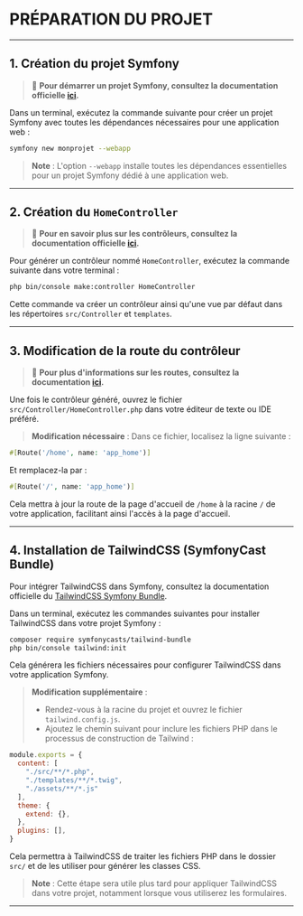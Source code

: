 # PRÉPARATION DU PROJET

---

## 1. Création du projet Symfony
> 📌 **Pour démarrer un projet Symfony, consultez la documentation officielle [ici](https://symfony.com/doc/current/the-fast-track/en/3-zero.html#initializing-the-project).**

Dans un terminal, exécutez la commande suivante pour créer un projet Symfony avec toutes les dépendances nécessaires pour une application web :

```bash
symfony new monprojet --webapp
```

> **Note** : L'option `--webapp` installe toutes les dépendances essentielles pour un projet Symfony dédié à une application web.

---

## 2. Création du `HomeController`
> 📌 **Pour en savoir plus sur les contrôleurs, consultez la documentation officielle [ici](https://symfony.com/doc/current/controller.html).**

Pour générer un contrôleur nommé `HomeController`, exécutez la commande suivante dans votre terminal :

```bash
php bin/console make:controller HomeController
```

Cette commande va créer un contrôleur ainsi qu'une vue par défaut dans les répertoires `src/Controller` et `templates`.

---

## 3. Modification de la route du contrôleur
> 📌 **Pour plus d'informations sur les routes, consultez la documentation [ici](https://symfony.com/doc/current/routing.html).**

Une fois le contrôleur généré, ouvrez le fichier `src/Controller/HomeController.php` dans votre éditeur de texte ou IDE préféré.

> **Modification nécessaire** : Dans ce fichier, localisez la ligne suivante :

```php
#[Route('/home', name: 'app_home')]
```

Et remplacez-la par :

```php
#[Route('/', name: 'app_home')]
```

Cela mettra à jour la route de la page d'accueil de `/home` à la racine `/` de votre application, facilitant ainsi l'accès à la page d'accueil.

---

## 4. Installation de TailwindCSS (SymfonyCast Bundle)
Pour intégrer TailwindCSS dans Symfony, consultez la documentation officielle du [TailwindCSS Symfony Bundle](https://symfony.com/bundles/TailwindBundle/current/index.html).

Dans un terminal, exécutez les commandes suivantes pour installer TailwindCSS dans votre projet Symfony :

```bash
composer require symfonycasts/tailwind-bundle
php bin/console tailwind:init
```

Cela générera les fichiers nécessaires pour configurer TailwindCSS dans votre application Symfony.

> **Modification supplémentaire** : 
> - Rendez-vous à la racine du projet et ouvrez le fichier `tailwind.config.js`.
> - Ajoutez le chemin suivant pour inclure les fichiers PHP dans le processus de construction de Tailwind :

```js
module.exports = {
  content: [
    "./src/**/*.php",
    "./templates/**/*.twig",
    "./assets/**/*.js"
  ],
  theme: {
    extend: {},
  },
  plugins: [],
}
```

Cela permettra à TailwindCSS de traiter les fichiers PHP dans le dossier `src/` et de les utiliser pour générer les classes CSS.
> **Note** : Cette étape sera utile plus tard pour appliquer TailwindCSS dans votre projet, notamment lorsque vous utiliserez les formulaires.

---